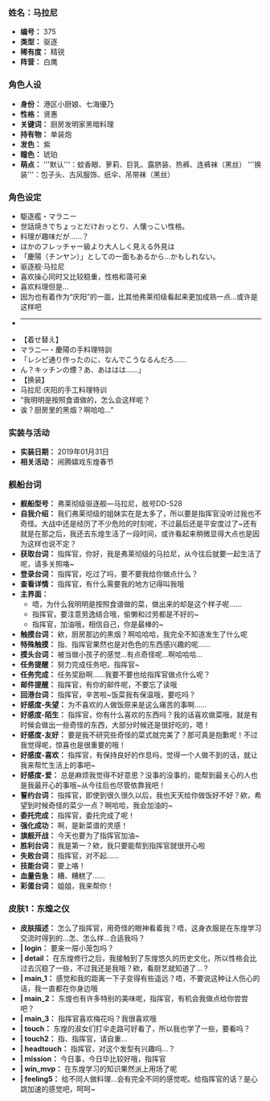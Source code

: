 ### 姓名：马拉尼
* **编号：** 375
* **类型：** 驱逐
* **稀有度：** 精锐
* **阵营：** 白鹰


### 角色人设
* **身份：** 港区小厨娘、七海優乃
* **性格：** 贤惠
* **关键词：** 厨房发明家黑暗料理
* **持有物：** 单装炮
* **发色：** 紫
* **瞳色：** 琥珀
* **萌点：** '''默认'''：蚊香眼、萝莉、巨乳、露脐装、热裤、连裤袜（黑丝）
'''换装'''：包子头、古风服饰、纸伞、吊带袜（黑丝）


### 角色设定
* 駆逐艦・マラニー
* 世話焼きでちょっとだけおっとり、人懐っこい性格。
* 料理が趣味だが……？
* ほかのフレッチャー級より大人しく見える外見は
* 「慶陽（チンヤン）」としての一面もあるから…かもしれない。
* 驱逐舰·马拉尼
* 喜欢操心同时又比较稳重，性格和蔼可亲
* 喜欢料理但是…
* 因为也有着作为“庆阳”的一面，比其他弗莱彻级看起来更加成熟一点…或许是这样吧
* ----
* 【着せ替え】
* マラニ―・慶陽の手料理特訓
* 「レシピ通り作ったのに、なんでこうなるんだろ……
* ん？キッチンの煙？あ、あははは……」
* 【换装】
* 马拉尼·庆阳的手工料理特训
* “我明明是按照食谱做的，怎么会这样呢？
* 诶？厨房里的黑烟？啊哈哈…”


### 实装与活动
* **实装日期：** 2019年01月31日
* **相关活动：** 闹腾嬉戏东煌春节


### 舰船台词
* **舰船型号：** 弗莱彻级驱逐舰—马拉尼，舷号DD-528
* **自我介绍：** 我们弗莱彻级的姐妹实在是太多了，所以要是指挥官没听过我也不奇怪。大战中还是经历了不少危险的时刻呢，不过最后还是平安度过了~还有就是在那之后，我还去东煌生活了一段时间，或许看起来稍微显得大点也是因为这样也说不定？
* **获取台词：** 指挥官，你好，我是弗莱彻级的马拉尼，从今往后就要一起生活了呢，请多关照咯~
* **登录台词：** 指挥官，吃过了吗，要不要我给你做点什么？
* **查看详情：** 指挥官，有什么需要我的地方记得叫我哦
* **主界面：**
  * 唔，为什么我明明是按照食谱做的菜，做出来的却是这个样子呢……
  * 指挥官，要注意劳逸结合哦，偷懒和过劳都是不好的~
  * 指挥官，加油哦，相信自己，你是最棒的~
* **触摸台词：** 欸，厨房那边的黑烟？啊哈哈哈，我完全不知道发生了什么呢
* **特殊触摸：** 指、指挥官果然也是对色色的东西感兴趣的呢……
* **摸头台词：** 被当做小孩子的感觉…有点奇怪呢…啊哈哈哈…
* **任务提醒：** 努力完成任务吧，指挥官~
* **任务完成：** 任务奖励啊……我要不要也给指挥官做点什么呢？
* **邮件提醒：** 指挥官，有你的邮件呢，不要忘了读哦
* **回港台词：** 指挥官，辛苦啦~饭菜我有保温哦，要吃吗？
* **好感度-失望：** 为不喜欢的人做饭原来是这么痛苦的事啊……
* **好感度-陌生：** 指挥官，你有什么喜欢的东西吗？我的话喜欢做菜哦，就是有时候会做出一些奇怪的东西，大部分时候还是很好吃的，嗯！
* **好感度-友好：** 要是我不研究些奇怪的菜式就完美了？那可真是抱歉呢！不过我觉得呢，惊喜也是很重要的哦！
* **好感度-喜欢：** 指挥官，有保持良好的作息吗，觉得一个人做不到的话，就让我来帮忙生活上的事吧~
* **好感度-爱：** 总是麻烦我觉得不好意思？没事的没事的，能帮到最关心的人也是我最开心的事哦~从今往后也尽管依靠我吧！
* **誓约台词：** 指挥官，即使到很久很久以后，我也天天给你做饭好不好？欸，希望到时候奇怪的菜少一点？啊哈哈，我会加油的~
* **委托完成：** 指挥官，委托完成了呢！
* **强化成功：** 啊，是新菜谱的灵感！
* **旗舰开战：** 今天也要为了指挥官加油~
* **胜利台词：** 我是第一？欸，我只要能帮到指挥官就很开心啦
* **失败台词：** 指挥官，对不起……
* **技能台词：** 要上咯！
* **血量告急：** 糟、糟糕了……
* **彩蛋台词：** 姐姐，我来帮你！


### 皮肤1：东煌之仪
* **皮肤描述：** 怎么了指挥官，用奇怪的眼神看着我？唔，这身衣服是在东煌学习交流时得到的…怎、怎么样…合适我吗？
* **| login：** 要来一屉小笼包吗？
* **| detail：** 在东煌修行之后，我接触到了东煌悠久的历史文化，所以性格会比过去沉稳了一些，不过我还是我哦？欸，看厨艺就知道了…？
* **| main_1：** 感觉和我的距离一下子变得有些遥远？唔，不要说这种让人伤心的话，我一直都在你身边哦
* **| main_2：** 东煌也有许多特别的美味呢，指挥官，有机会我做点给你尝尝吧？
* **| main_3：** 指挥官喜欢梅花吗？我很喜欢哦
* **| touch：** 东煌的淑女们打伞走路可好看了，所以我也学了一些，要看吗？
* **| touch2：** 指、指挥官，请自重…
* **| headtouch：** 指挥官，对这个发型有兴趣吗…？
* **| mission：** 今日事，今日毕比较好哦，指挥官
* **| win_mvp：** 在东煌学习的知识果然派上用场了呢
* **| feeling5：** 给不同人做料理…会有完全不同的感觉呢。给指挥官的话？是心跳加速的感觉吧，呵呵~
